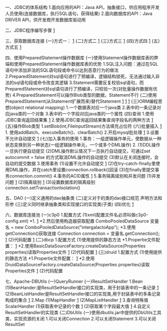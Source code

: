 一、JDBC的体系结构
    1.面向应用的API：Java API，抽象接口，供应用程序开发人员使用(连接数据库，执行SQL语句，获得结果)
    2.面向数据库的API：Java DRIVER API，供开发商开发数据库驱动用

二、JDBC程序编写步骤
    [1](./JDBC_pic/JDBC%E7%9A%84%E4%BD%BF%E7%94%A8%E6%B5%81%E7%A8%8B.PNG)

三、获取数据库连接
    {一}方式一：
        [1](./JDBC_pic/JDBC%E8%8E%B7%E5%8F%96%E6%95%B0%E6%8D%AE%E5%BA%93%E8%BF%9E%E6%8E%A5%E7%9A%84%E6%96%B9%E5%BC%8F1.PNG)
    {二}方式二
        [1](./JDBC_pic/JDBC%E8%8E%B7%E5%8F%96%E6%95%B0%E6%8D%AE%E5%BA%93%E8%BF%9E%E6%8E%A5%E7%9A%84%E6%96%B9%E5%BC%8F2.PNG)
    {三}方式三
        [1](./JDBC_pic/JDBC%E8%8E%B7%E5%8F%96%E6%95%B0%E6%8D%AE%E5%BA%93%E8%BF%9E%E6%8E%A5%E7%9A%84%E6%96%B9%E5%BC%8F3.PNG)
    {四}方式四
        [1](./JDBC_pic/JDBC%E8%8E%B7%E5%8F%96%E6%95%B0%E6%8D%AE%E5%BA%93%E8%BF%9E%E6%8E%A5%E7%9A%84%E6%96%B9%E5%BC%8F4.PNG)
    {五}方式五
        [1](./JDBC_pic/JDBC%E8%8E%B7%E5%8F%96%E6%95%B0%E6%8D%AE%E5%BA%93%E8%BF%9E%E6%8E%A5%E7%9A%84%E6%96%B9%E5%BC%8F5.PNG)

四、使用PreparedStatement操作数据库
    {一}使用Statement操作数据库表的弊端和使用PreparedStatement操作数据库表的优势
        1.SQL注入问题：通过在SQL语句中添加非法的SQL语句段或命令以达到恶意行为的做法
        2.PreparedStatement对sql语句进行了预编译，逻辑结构锁死，无法通过输入非法的sql语句段或命令改变其逻辑
        3.Statement需要反复校验sql语句，而PreparedStatement对sql语句进行了预编译，只校验一次(对批量操作数据有优势)
        4.PreparedStatement可以操作Blob类型的数据，Statement不行
    {二}使用PreparedStatement(从Statement扩展而来)替代Statement
        [1](./JDBC_pic/%E4%BD%BF%E7%94%A8PreparedStatement%201.PNG)
        [1](./JDBC_pic/%E4%BD%BF%E7%94%A8PreparedStatement%202.PNG)
        [1](./JDBC_pic/%E4%BD%BF%E7%94%A8PreparedStatement%203.PNG)
    {三}ORM编程思想(object relational mapping)
        1.一个数据表对应一个java类
        2.表中的一条记录对应java类的一个对象
        3.表中的一个字段对应java类的一个属性
    {四}查询
        1.使用JDBC查询返回结果集
            [1](./JDBC_pic/%E4%BD%BF%E7%94%A8JDBC%E6%9F%A5%E8%AF%A2%E8%BF%94%E5%9B%9E%E7%BB%93%E6%9E%9C%E9%9B%86.PNG)
        2.使用JDBC查询返回结果集查询字段名的两种方法
            [1](./JDBC_pic/%E4%BD%BF%E7%94%A8JDBC%E6%9F%A5%E8%AF%A2%E8%BF%94%E5%9B%9E%E7%BB%93%E6%9E%9C%E9%9B%86%E6%9F%A5%E8%AF%A2%E5%AD%97%E6%AE%B5%E5%90%8D%E7%9A%84%E4%B8%A4%E7%A7%8D%E6%96%B9%E6%B3%95.PNG)
            <!-- 如果sql中没有给字段起别名，则获取的就是字段名 -->
    {五}操作Blob类型
        1.setBlob(int,FileinputStream)方法填充占位符
    {六}批量插入
        [1](./JDBC_pic/%E6%89%B9%E9%87%8F%E6%8F%92%E5%85%A5.PNG)
        1. 使用addBatch、executeBatch()、clearBatch()
        2.开启mysql批处理
            <!-- mysql服务器是默认关闭批处理的，需要设置参数开启 -->
            [1](./JDBC_pic/%E5%BC%80%E5%90%AFmysql%E6%89%B9%E5%A4%84%E7%90%86.PNG)
        3.设置不允许自动提交
            [1](./JDBC_pic/%E8%AE%BE%E7%BD%AE%E4%B8%8D%E5%85%81%E8%AE%B8%E8%87%AA%E5%8A%A8%E6%8F%90%E4%BA%A4.PNG)
    {七}加入事务的使用
        1.事务：一组逻辑操作单元，使数据从一种状态变换到另一种状态(一组逻辑操作单元，一个或多个DML操作)
        2.
            (1)DDL操作一旦执行便自动提交
            (2)DML操作默认情况下一旦执行自动提交，可通过set autocommit = false 的方式取消DML操作的自动提交
            (3)默认在关闭连接时，会自动的提交数据
        3.使用事务
            (1)设置不允许自动提交
            [1](./JDBC_pic/%E8%AE%BE%E7%BD%AE%E4%B8%8D%E5%85%81%E8%AE%B8%E8%87%AA%E5%8A%A8%E6%8F%90%E4%BA%A4.PNG)
            (2)在try-catch-finally里使用DML操作，并在catch里设置connection.rollback()回滚
            (3)在finally里提交事务connection.commit()
            <!-- 使用连接池在把连接放回到连接池之前，需要先把自动提交事务恢复：set autocommit = true -->
        4.事务的ACID属性
            [1](./JDBC_pic/%E4%BA%8B%E5%8A%A1%E7%9A%84ACID%E5%B1%9E%E6%80%A7.PNG)
        5.事务隔离级别和并发问题
            (1)并发问题
                [1](./JDBC_pic/%E4%BA%8B%E5%8A%A1%E7%9A%84%E5%B9%B6%E5%8F%91%E9%97%AE%E9%A2%98.PNG)
            (2)隔离级别
                [1](./JDBC_pic/%E4%BA%8B%E5%8A%A1%E7%9A%84%E9%9A%94%E7%A6%BB%E7%BA%A7%E5%88%AB.PNG)
            (3)设置数据库的隔离级别
                connection.setTransactionIsolation()

五、DAO
    (一)定义通用的dao抽象类
    (二)定义对于的类的dao接口规范
        声明方法和形参
    (三)定义同时继承抽象类和实现接口的实现类(子类)
    (四)优化
        [1](./JDBC_pic/%E5%9C%A8%E6%8A%BD%E8%B1%A1%E6%B3%9B%E5%9E%8B%E7%88%B6%E7%B1%BBDAO%E4%B8%AD%E8%8E%B7%E5%8F%96%E5%AD%90%E7%B1%BB%E7%9A%84%E8%BF%90%E8%A1%8C%E6%97%B6%E7%B1%BBclass.PNG)

六、数据库连接池
    (一)c3p0
        1.配置方式
            (1)xml(配置文件名必须叫做c3p0-config.xml)
                *1.
                    [1](./JDBC_pic/c3p0xml%E9%85%8D%E7%BD%AE.PNG)
                *2.然后使用构造器获取配置
                    ComboPooledDataSource 变量名 = new ComboPooledDataSource("intergalactoApp");
                *3.使用getConnection()获取连接
                    Connection connection = 变量名.getConnection();
                [1](./JDBC_pic/c3p0%E8%8E%B7%E5%8F%96xml%E9%85%8D%E7%BD%AE.PNG)
            (2)代码配置
               [1](./JDBC_pic/c3p0%E4%BD%BF%E7%94%A8%E4%BB%A3%E7%A0%81%E9%85%8D%E7%BD%AE.PNG)
    (二)dbcp
        1.配置方式
            (1)使用提供的静态方法
                *1.Propertie文件配置：
                    [1](./JDBC_pic/dbcp%E7%9A%84Properties%E9%85%8D%E7%BD%AE.PNG)
                *2.使用BasicDataSourceFactory.createDataSource(Properties properties)读取Properties文件
                    [1](./JDBC_pic/dbcp%E7%9A%84Properties%E6%96%B9%E5%BC%8F%E8%8E%B7%E5%8F%96%E6%95%B0%E6%8D%AE%E5%BA%93%E8%BF%9E%E6%8E%A5.PNG)
            (2)代码配置
               [1](./JDBC_pic/dbcp%E4%BB%A3%E7%A0%81%E9%85%8D%E7%BD%AE.PNG)
    (三)druid
        1.配置方式
            (1)使用提供的静态方法
                *1.Propertie文件配置：
                    [1](./JDBC_pic/druid%E7%9A%84Properties%E9%85%8D%E7%BD%AE.PNG)
                *2.使用DruidDataSourceFactory.createDataSource(Properties properties)读取Properties文件
                    [1](./JDBC_pic/druid%E7%9A%84Properties%E6%96%B9%E5%BC%8F%E8%8E%B7%E5%8F%96%E6%95%B0%E6%8D%AE%E5%BA%93%E8%BF%9E%E6%8E%A5.PNG)
            (2)代码配置

七、Apache-DBUtils
    (一)QueryRunner
        {一}ResultSetHandler
            1.Bean
                (1)BeanHander:是ResultSetHandler接口的实现类，用于封装表中的一条记录
                    [1](./JDBC_pic/BeanHandler%E7%9A%84%E4%BD%BF%E7%94%A8.PNG)
                (2)BeanListHandler是ResultSetHandler接口的实现类,用于封装表中的多条记录构成的集合
                    [1](./JDBC_pic/BeanListHandler%E7%9A%84%E4%BD%BF%E7%94%A8.PNG)
            2.Map
                (1)MapHandler
                    [1](./JDBC_pic/MapHandler%E7%9A%84%E4%BD%BF%E7%94%A8.PNG)
                (2)MapListHandler
                    [1](./JDBC_pic/MapListHandler%E7%9A%84%E4%BD%BF%E7%94%A8.PNG)
            3.查询特殊值ScalarHandler
                (1)获取表中记录的个数
                    [1](./JDBC_pic/ScalarHandler%E7%9A%84%E4%BD%BF%E7%94%A8.PNG)
                (2)获取某个字段最大值
                    [1](./JDBC_pic/ScalarHandler%E7%9A%84%E4%BD%BF%E7%94%A82.PNG)
            4.自定义ResultSetHandler的实现类
    (二)DbUtils
        {一}使用dbutils.jar中提供的DbUtils工具类，实现资源的关闭
            1.可以关闭Connection
            2.可以关闭Statement
            3.可以关闭ResultSet